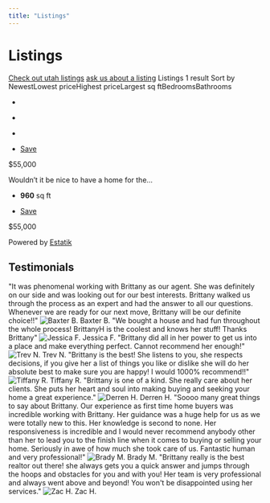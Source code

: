 ```yaml
---
title: "Listings"
---
```


Listings
========

[Check out utah listings](https://www.utahrealestate.com/index/public.index) [ask us about a listing](https://ngi.126.myftpupload.com/contact-us/) Listings 1 result Sort by NewestLowest priceHighest priceLargest sq ftBedroomsBathrooms

*   [](/wp-admin/admin-ajax.php?layout=grid-3)
*   [](/wp-admin/admin-ajax.php?layout=list)
*   [](/wp-admin/admin-ajax.php?layout=half_map)

*   [Save](#)

 [](https://plantingrootsrealty.com/property/1621-w-calvo-dr-west-valley-city-ut-84119/)[ ](https://plantingrootsrealty.com/property/1621-w-calvo-dr-west-valley-city-ut-84119/)[ ](https://plantingrootsrealty.com/property/1621-w-calvo-dr-west-valley-city-ut-84119/)[ ](https://plantingrootsrealty.com/property/1621-w-calvo-dr-west-valley-city-ut-84119/)[ ](https://plantingrootsrealty.com/property/1621-w-calvo-dr-west-valley-city-ut-84119/)$55,000

Wouldn’t it be nice to have a home for the...

*   **960** sq ft

*   [Save](#)

$55,000

Powered by [Estatik](https://estatik.net)

Testimonials
------------

"It was phenomenal working with Brittany as our agent. She was definitely on our side and was looking out for our best interests. Brittany walked us through the process as an expert and had the answer to all our questions. Whenever we are ready for our next move, Brittany will be our definite choice!!" ![Baxter B.](https://plantingrootsrealty.com/wp-content/uploads/2024/12/PRR-Logo-2.png) Baxter B. "We bought a house and had fun throughout the whole process! BrittanyH is the coolest and knows her stuff! Thanks Brittany" ![Jessica F.](https://plantingrootsrealty.com/wp-content/uploads/2024/12/PRR-Logo-2.png) Jessica F. "Brittany did all in her power to get us into a place and make everything perfect. Cannot recommend her enough!" ![Trev N.](https://plantingrootsrealty.com/wp-content/uploads/2024/12/PRR-Logo-2.png) Trev N. "Brittany is the best! She listens to you, she respects decisions, if you give her a list of things you like or dislike she will do her absolute best to make sure you are happy! I would 1000% recommend!!" ![Tiffany R.](https://plantingrootsrealty.com/wp-content/uploads/2024/12/PRR-Logo-2.png) Tiffany R. "Brittany is one of a kind. She really care about her clients. She puts her heart and soul into making buying and seeking your home a great experience." ![Derren H.](https://plantingrootsrealty.com/wp-content/uploads/2024/12/PRR-Logo-2.png) Derren H. "Soooo many great things to say about Brittany. Our experience as first time home buyers was incredible working with Brittany. Her guidance was a huge help for us as we were totally new to this. Her knowledge is second to none. Her responsiveness is incredible and I would never recommend anybody other than her to lead you to the finish line when it comes to buying or selling your home. Seriously in awe of how much she took care of us. Fantastic human and very professional!" ![Brady M.](https://plantingrootsrealty.com/wp-content/uploads/2024/12/PRR-Logo-2.png) Brady M. "Brittany really is the best realtor out there! she always gets you a quick answer and jumps through the hoops and obstacles for you and with you! Her team is very professional and always went above and beyond! You won't be disappointed using her services." ![Zac H.](https://plantingrootsrealty.com/wp-content/uploads/2024/12/PRR-Logo-2.png) Zac H.